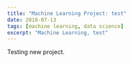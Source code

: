 ```yaml
---
title: "Machine Learning Project: test"
date: 2018-07-13
tags: [machine learning, data science]
excerpt: "Machine Learning, test"
---
```


Testing new project.
